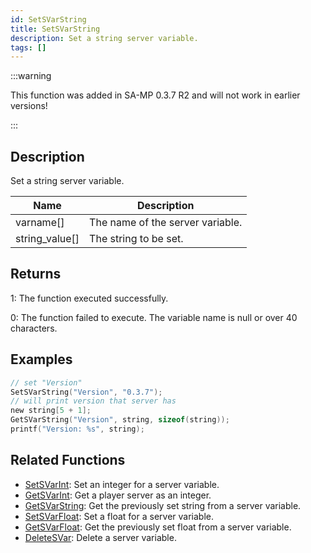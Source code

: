 ```yaml
---
id: SetSVarString
title: SetSVarString
description: Set a string server variable.
tags: []
---
```


:::warning

This function was added in SA-MP 0.3.7 R2 and will not work in earlier versions!

:::

## Description

Set a string server variable.

| Name           | Description                      |
| -------------- | -------------------------------- |
| varname[]      | The name of the server variable. |
| string_value[] | The string to be set.            |

## Returns

1: The function executed successfully.

0: The function failed to execute. The variable name is null or over 40 characters.

## Examples

```c
// set "Version"
SetSVarString("Version", "0.3.7");
// will print version that server has
new string[5 + 1];
GetSVarString("Version", string, sizeof(string));
printf("Version: %s", string);
```

## Related Functions

- [SetSVarInt](functions/SetSVarInt.md): Set an integer for a server variable.
- [GetSVarInt](functions/GetSVarInt.md): Get a player server as an integer.
- [GetSVarString](functions/GetSVarString.md): Get the previously set string from a server variable.
- [SetSVarFloat](functions/SetSVarFloat.md): Set a float for a server variable.
- [GetSVarFloat](functions/GetSVarFloat.md): Get the previously set float from a server variable.
- [DeleteSVar](functions/DeleteSVar.md): Delete a server variable.
